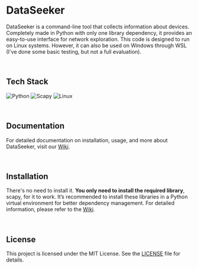 # DataSeeker
DataSeeker is a command-line tool that collects information about devices. Completely made in Python with only one library dependency, it provides an easy-to-use interface for network exploration. This code is designed to run on Linux systems. However, it can also be used on Windows through WSL (I've done some basic testing, but not a full evaluation).

<br>

## Tech Stack
![Python](https://img.shields.io/badge/Python-blue?style=for-the-badge)
![Scapy](https://img.shields.io/badge/Scapy-brightgreen?style=for-the-badge)
![Linux](https://img.shields.io/badge/Linux-black?style=for-the-badge)


<br>

## Documentation
For detailed documentation on installation, usage, and more about DataSeeker, visit our [Wiki](https://github.com/olivercalazans/DataSeeker/wiki).
  
<br>

## Installation
There's no need to install it. **You only need to install the required library**, scapy, for it to work. 
It’s recommended to install these libraries in a Python virtual environment for better dependency management. 
For detailed information, please refer to the [Wiki](https://github.com/olivercalazans/DataSeeker/wiki/Installation).

<br>

## License
This project is licensed under the MIT License. See the [LICENSE](LICENSE) file for details.


